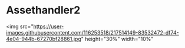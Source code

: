 # Assethandler2


<p>
  
<img src="https://user-images.githubusercontent.com/116253518/217514149-83532472-df74-4e04-944b-67270bf28861.jpg" height="30%" width="10%"
       
</p>
